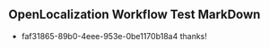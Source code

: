 ## OpenLocalization Workflow Test MarkDown
* faf31865-89b0-4eee-953e-0be1170b18a4 thanks!

<!--HONumber=Aug16_HO1-->


